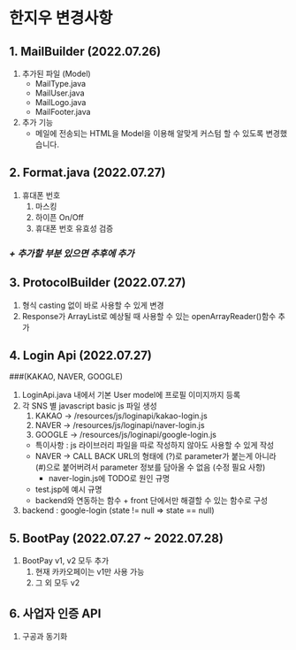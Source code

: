 # 한지우 변경사항

## 1. MailBuilder (2022.07.26)

1. 추가된 파일 (Model)
    - MailType.java
    - MailUser.java
    - MailLogo.java
    - MailFooter.java
2. 추가 기능
    - 메일에 전송되는 HTML을 Model을 이용해 알맞게 커스텀 할 수 있도록 변경했습니다.

## 2. Format.java (2022.07.27)

1. 휴대폰 번호
    1. 마스킹
    2. 하이픈 On/Off
    3. 휴대폰 번호 유효성 검증

### **_+ 추가할 부분 있으면 추후에 추가_**

## 3. ProtocolBuilder (2022.07.27)

1. 형식 casting 없이 바로 사용할 수 있게 변경
2. Response가 ArrayList로 예상될 때 사용할 수 있는 openArrayReader()함수 추가

## 4. Login Api (2022.07.27)
###(KAKAO, NAVER, GOOGLE) 

1. LoginApi.java 내에서 기본 User model에 프로필 이미지까지 등록
2. 각 SNS 별 javascript basic js 파일 생성 
   1. KAKAO -> /resources/js/loginapi/kakao-login.js
   2. NAVER -> /resources/js/loginapi/naver-login.js
   3. GOOGLE -> /resources/js/loginapi/google-login.js
   - 특이사항 : js 라이브러리 파일을 따로 작성하지 않아도 사용할 수 있게 작성
   - NAVER -> CALL BACK URL의 형태에 (?)로 parameter가 붙는게 아니라 (#)으로 붙어버려서 parameter 정보를 담아올 수 없음 (수정 필요 사항)
     - naver-login.js에 TODO로 원인 규명
   - test.jsp에 예시 규명
   - backend와 연동하는 함수 + front 단에서만 해결할 수 있는 함수로 구성
3. backend : google-login (state != null => state == null) 

## 5. BootPay (2022.07.27 ~ 2022.07.28)

1. BootPay v1, v2 모두 추가
   1. 현재 카카오페이는 v1만 사용 가능
   2. 그 외 모두 v2


## 6. 사업자 인증 API
1. 구공과 동기화